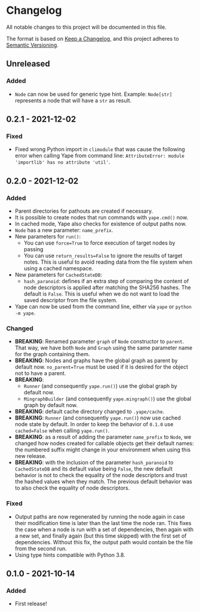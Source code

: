 # Changelog
All notable changes to this project will be documented in this file.

The format is based on [Keep a
Changelog](https://keepachangelog.com/en/1.0.0/), and this project adheres to
[Semantic Versioning](https://semver.org/spec/v2.0.0.html).

## Unreleased
### Added
- `Node` can now be used for generic type hint. Example: `Node[str]`
  represents a node that will have a `str` as result.


## 0.2.1 - 2021-12-02
### Fixed
- Fixed wrong Python import in `climodule` that was cause the following error
  when calling Yape from command line:
  `AttributeError: module 'importlib' has no attribute 'util'`.


## 0.2.0 - 2021-12-02
### Added
- Parent directories for pathouts are created if necessary.
- It is possible to create nodes that run commands with `yape.cmd()` now.
- In cached mode, Yape also checks for existence of output paths now.
- `Node` has a new parameter: `name_prefix`.
- New parameters for `run()`:
  - You can use `force=True` to force execution of target nodes by passing
  - You can use `return_results=False` to ignore the results of target notes.
    This is useful to avoid reading data from the file system when using a
    cached namespace.
- New parameters for `CachedStateDB`:
  - `hash_paranoid`: defines if an extra step of comparing the content of node
    descriptors is applied after matching the SHA256 hashes. The default is
    `False`. This is useful when we do not want to load the saved descriptor
    from the file system.
- Yape can now be used from the command line, either via `yape` or `python -m
  yape`.

### Changed
- **BREAKING**: Renamed parameter `graph` of `Node` constructor to `parent`.
    That way, we have both `Node` and `Graph` using the same parameter name
    for the graph containing them.
- **BREAKING**: Nodes and graphs have the global graph as parent by default
    now. `no_parent=True` must be used if it is desired for the object not to
    have a parent.
- **BREAKING**:
  - `Runner` (and consequently `yape.run()`) use the global graph by
    default now.
  - `MingraphBuilder` (and consequently `yape.mingraph()`) use the global
    graph by default now.
- **BREAKING**: default cache directory changed to `.yape/cache`.
- **BREAKING**: `Runner` (and consequently `yape.run()`) now use cached node
  state by default. In order to keep the behavior of `0.1.0` use
  `cached=False` when calling `yape.run()`.
- **BREAKING**: as a result of adding the parameter `name_prefix` to `Node`,
  we changed how nodes created for callable objects get their default names:
  the numbered suffix might change in your environment when using this new
  release.
- **BREAKING**: with the inclusion of the parameter `hash_paranoid` to
  `CachedStateDB` and its default value being `False`, the new default
  behavior is not to check the equality of the node descriptors and trust the
  hashed values when they match. The previous default behavior was to also
  check the equality of node descriptors.

### Fixed
- Output paths are now regenerated by running the node again in case their
  modification time is later than the last time the node ran. This fixes the
  case when a node is run with a set of dependencies, then again with a new
  set, and finally again (but this time skipped) with the first set of
  dependencies. Without this fix, the output path would contain be the file
  from the second run.
- Using type hints compatible with Python 3.8.

## 0.1.0 - 2021-10-14
### Added
- First release!
